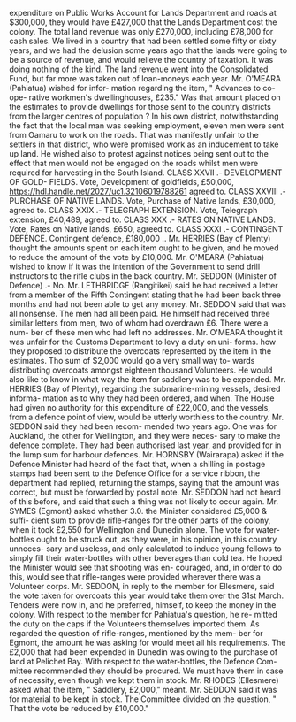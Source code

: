 expenditure on Public Works Account for Lands Department and roads at $300,000, they would have £427,000 that the Lands Department cost the colony. The total land revenue was only £270,000, including £78,000 for cash sales. We lived in a country that had been settled some fifty or sixty years, and we had the delusion some years ago that the lands were going to be a source of revenue, and would relieve the country of taxation. It was doing nothing of the kind. The land revenue went into the Consolidated Fund, but far more was taken out of loan-moneys each year. Mr. O'MEARA (Pahiatua) wished for infor- mation regarding the item, " Advances to co-ope- rative workmen's dwellinghouses, £235." Was that amount placed on the estimates to provide dwellings for those sent to the country districts from the larger centres of population ? In his own district, notwithstanding the fact that the local man was seeking employment, eleven men were sent from Oamaru to work on the roads. That was manifestly unfair to the settlers in that district, who were promised work as an inducement to take up land. He wished also to protest against notices being sent out to the effect that men would not be engaged on the roads whilst men were required for harvesting in the South Island. CLASS XXVII .- DEVELOPMENT OF GOLD- FIELDS. Vote, Development of goldfields, £50,000, https://hdl.handle.net/2027/uc1.32106019788261 agreed to. CLASS XXVIII .- PURCHASE OF NATIVE LANDS. Vote, Purchase of Native lands, £30,000, agreed to. CLASS XXIX .- TELEGRAPH EXTENSION. Vote, Telegraph extension, £40,489, agreed to. CLASS XXX .- RATES ON NATIVE LANDS. Vote, Rates on Native lands, £650, agreed to. CLASS XXXI .- CONTINGENT DEFENCE. Contingent defence, £180,000 .. Mr. HERRIES (Bay of Plenty) thought the amounts spent on each item ought to be given, and he moved to reduce the amount of the vote by £10,000. Mr. O'MEARA (Pahiatua) wished to know if it was the intention of the Government to send drill instructors to the rifle clubs in the back country. Mr. SEDDON (Minister of Defence) .- No. Mr. LETHBRIDGE (Rangitikei) said he had received a letter from a member of the Fifth Contingent stating that he had been back three months and had not been able to get any money. Mr. SEDDON said that was all nonsense. The men had all been paid. He himself had received three similar letters from men, two of whom had overdrawn £6. There were a num- ber of these men who had left no addresses. Mr. O'MEARA thought it was unfair for the Customs Department to levy a duty on uni- forms. how they proposed to distribute the overcoats represented by the item in the estimates. Tho sum of $2,000 would go a very small way to- wards distributing overcoats amongst eighteen thousand Volunteers. He would also like to know in what way the item for saddlery was to be expended. Mr. HERRIES (Bay of Plenty), regarding the submarine-mining vessels, desired informa- mation as to why they had been ordered, and when. The House had given no authority for this expenditure of £22,000, and the vessels, from a defence point of view, would be utterly worthless to the country. Mr. SEDDON said they had been recom- mended two years ago. One was for Auckland, the other for Wellington, and they were neces- sary to make the defence complete. They had been authorised last year, and provided for in the lump sum for harbour defences. Mr. HORNSBY (Wairarapa) asked if the Defence Minister had heard of the fact that, when a shilling in postage stamps had been sent to the Defence Office for a service ribbon, the department had replied, returning the stamps, saying that the amount was correct, but must be forwarded by postal note. Mr. SEDDON had not heard of this before, and said that such a thing was not likely to occur again. Mr. SYMES (Egmont) asked whether 3.0. the Minister considered £5,000 & suffi- cient sum to provide rifle-ranges for the other parts of the colony, when it took £2,550 for Wellington and Dunedin alone. The vote for water-bottles ought to be struck out, as they were, in his opinion, in this country unneces- sary and useless, and only calculated to induce young fellows to simply fill their water-bottles with other beverages than cold tea. He hoped the Minister would see that shooting was en- couraged, and, in order to do this, would see that rifle-ranges were provided wherever there was a Volunteer corps. Mr. SEDDON, in reply to the member for Ellesmere, said the vote taken for overcoats this year would take them over the 31st March. Tenders were now in, and he preferred, himself, to keep the money in the colony. With respect to the member for Pahiatua's question, he re- mitted the duty on the caps if the Volunteers themselves imported them. As regarded the question of rifle-ranges, mentioned by the mem- ber for Egmont, the amount he was asking for would meet all his requirements. The £2,000 that had been expended in Dunedin was owing to the purchase of land at Pelichet Bay. With respect to the water-bottles, the Defence Com- mittee recommended they should be procured. We must have them in case of necessity, even though we kept them in stock. Mr. RHODES (Ellesmere) asked what the item, " Saddlery, £2,000," meant. Mr. SEDDON said it was for material to be kept in stock. The Committee divided on the question, " That the vote be reduced by £10,000." 